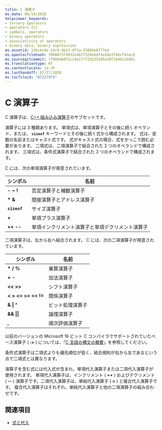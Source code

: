 ```yaml
---
title: C 演算子
ms.date: 06/14/2018
helpviewer_keywords:
- ternary operators
- operators [C]
- symbols, operators
- binary operators
- associativity of operators
- binary data, binary expressions
ms.assetid: 13bc4c8e-2dc9-4b23-9f3a-25064e8777ed
ms.openlocfilehash: 7868073f4932e4b77329e6df4a3de374bcf41ec9
ms.sourcegitcommit: 1f009ab0f2cc4a177f2d1353d5a38f164612bdb1
ms.translationtype: HT
ms.contentlocale: ja-JP
ms.lasthandoff: 07/27/2020
ms.locfileid: "87227973"
---
```

# <a name="c-operators"></a>C 演算子

C 演算子は、[C++ 組み込み演算子](../cpp/cpp-built-in-operators-precedence-and-associativity.md)のサブセットです。

演算子には 3 種類あります。 単項式は、単項演算子とその後に続くオペランド、または、 **`sizeof`** キーワードとその後に続く式から構成されます。 式は、変数の名前またはキャスト式です。 式がキャスト式の場合、式をかっこで囲む必要があります。 二項式は、二項演算子で結合された 2 つのオペランドで構成されます。 三項式は、条件式演算子で結合された 3 つのオペランドで構成されます。

C には、次の単項演算子が用意されています。

|シンボル|名前|
|------------|----------|
|**-** **~** **!**|否定演算子と補数演算子|
|**&#42;** **&**|間接演算子とアドレス演算子|
|**`sizeof`**|サイズ演算子|
|**+**|単項プラス演算子|
|**++** **--**|単項インクリメント演算子と単項デクリメント演算子|

二項演算子は、左から右へ結合されます。 C には、次の二項演算子が用意されています。

|シンボル|名前|
|------------|----------|
|**&#42;** **/** **%**|乗算演算子|
|**+** **-**|加法演算子|
|**\<\<** **>>**|シフト演算子|
|**\<** **>** **\<=** **>=** **==** **!=**|関係演算子|
|**&** **&#124;** **^**|ビット処理演算子|
|**&&** **&#124;&#124;**|論理演算子|
|**,**|順次評価演算子|

以前のバージョンの Microsoft 16 ビット C コンパイラでサポートされていたベース演算子 ( **:>** ) については、「[C 言語の構文の概要](../c-language/c-language-syntax-summary.md)」を参照してください。

条件式演算子は二項式よりも優先順位が低く、結合規則が右から左であるという点で二項式とは異なります。

演算子を含む式には代入式が含まれ、単項代入演算子または二項代入演算子が使用されます。 単項代入演算子は、インクリメント ( **++** ) およびデクリメント ( **--** ) 演算子です。二項代入演算子は、単純代入演算子 ( **=** ) と複合代入演算子です。 複合代入演算子はそれぞれ、単純代入演算子と他の二項演算子の組み合わせです。

## <a name="see-also"></a>関連項目

- [式と代入](../c-language/expressions-and-assignments.md)
